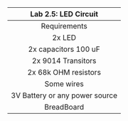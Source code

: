 |                              Lab 2.5: LED Circuit                           |
| :------------------------------------------------------------------------: |
|Requirements |
|2x LED|
|2x capacitors 100 uF |
|2x 9014 Transitors |
| 2x 68k OHM resistors |
| Some wires |
| 3V Battery or any power source| 
| BreadBoard |

